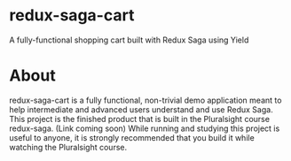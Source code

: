 # redux-saga-cart
A fully-functional shopping cart built with Redux Saga using Yield

# About
redux-saga-cart is a fully functional, non-trivial demo application meant to help intermediate and advanced users understand and use Redux Saga. This project is the finished product that is built in the Pluralsight course redux-saga. (Link coming soon) While running and studying this project is useful to anyone, it is strongly recommended that you build it while watching the Pluralsight course.
